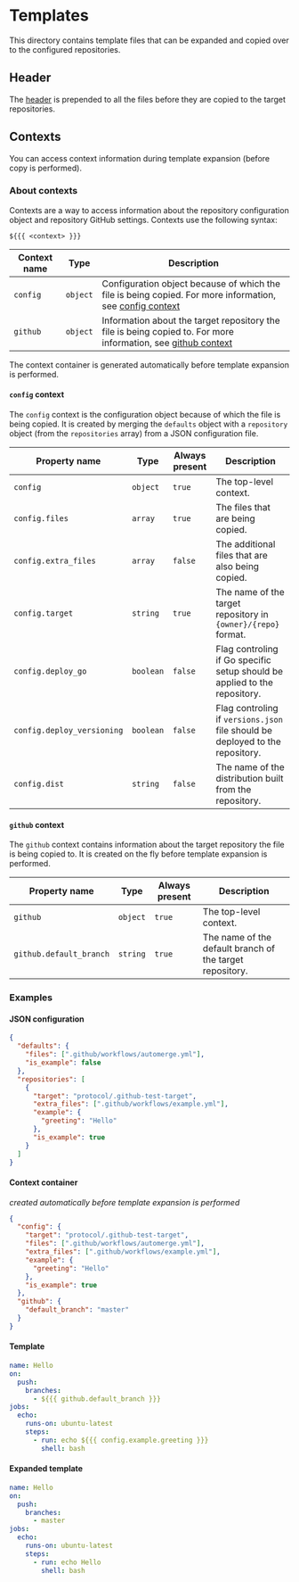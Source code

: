 # Templates

This directory contains template files that can be expanded and copied over to the configured repositories.

## Header

The [header](header.yml) is prepended to all the files before they are copied to the target repositories.

## Contexts

You can access context information during template expansion (before copy is performed).

### About contexts

Contexts are a way to access information about the repository configuration object and repository GitHub settings. Contexts use the following syntax:

```
${{{ <context> }}}
```

| Context name | Type | Description |
| --- | --- | --- |
| `config` | `object` | Configuration object because of which the file is being copied. For more information, see [config context](#config-context) |
| `github` | `object` | Information about the target repository the file is being copied to. For more information, see [github context](#github-context) |

The context container is generated automatically before template expansion is performed.

#### `config` context

The `config` context is the configuration object because of which the file is being copied. It is created by merging the `defaults` object with a `repository` object (from the `repositories` array) from a JSON configuration file.

| Property name | Type | Always present | Description |
| --- | --- | --- | --- |
| `config` | `object` | `true` | The top-level context. | true |
| `config.files` | `array` | `true` | The files that are being copied. |
| `config.extra_files` | `array` | `false` | The additional files that are also being copied. |
| `config.target` | `string` | `true` | The name of the target repository in `{owner}/{repo}` format. |
| `config.deploy_go` | `boolean` | `false` | Flag controling if Go specific setup should be applied to the repository. |
| `config.deploy_versioning` | `boolean` | `false` | Flag controling if `versions.json` file should be deployed to the repository. |
| `config.dist` | `string` | `false` | The name of the distribution built from the repository. |

#### `github` context

The `github` context contains information about the target repository the file is being copied to. It is created on the fly before template expansion is performed.

| Property name | Type | Always present | Description |
| --- | --- | --- | --- |
| `github` | `object` | `true` | The top-level context. |
| `github.default_branch` | `string` | `true` | The name of the default branch of the target repository. |

### Examples

#### JSON configuration

```json
{
  "defaults": {
    "files": [".github/workflows/automerge.yml"],
    "is_example": false
  },
  "repositories": [
    {
      "target": "protocol/.github-test-target",
      "extra_files": [".github/workflows/example.yml"],
      "example": {
        "greeting": "Hello"
      },
      "is_example": true
    }
  ]
}
```

#### Context container

*created automatically before template expansion is performed*

```json
{
  "config": {
    "target": "protocol/.github-test-target",
    "files": [".github/workflows/automerge.yml"],
    "extra_files": [".github/workflows/example.yml"],
    "example": {
      "greeting": "Hello"
    },
    "is_example": true
  },
  "github": {
    "default_branch": "master"
  }
}
```

#### Template

```yaml
name: Hello
on:
  push:
    branches:
      - ${{{ github.default_branch }}}
jobs:
  echo:
    runs-on: ubuntu-latest
    steps:
      - run: echo ${{{ config.example.greeting }}}
        shell: bash
```

#### Expanded template

```yaml
name: Hello
on:
  push:
    branches:
      - master
jobs:
  echo:
    runs-on: ubuntu-latest
    steps:
      - run: echo Hello
        shell: bash
```
